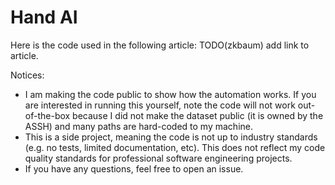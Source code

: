 # Hand AI 
Here is the code used in the following article: TODO(zkbaum) add link to article.

Notices: 
* I am making the code public to show how the automation works. If you are interested in running this yourself, note the code will not work out-of-the-box because I did not make the dataset public (it is owned by the ASSH) and many paths are hard-coded to my machine. 
* This is a side project, meaning the code is not up to industry standards (e.g. no tests, limited documentation, etc). This does not reflect my code quality standards for professional software engineering projects.
* If you have any questions, feel free to open an issue.